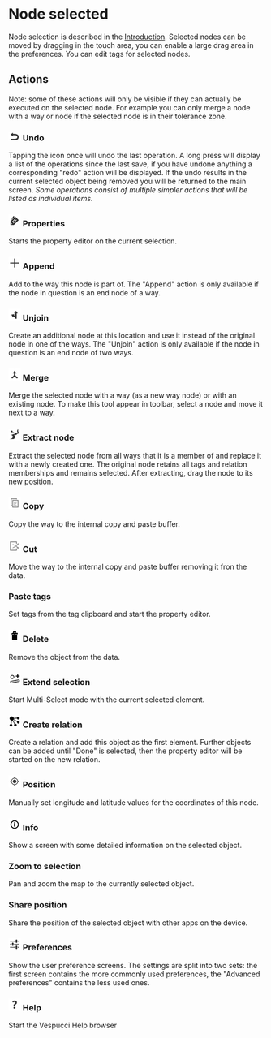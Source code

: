 # Node selected

Node selection is described in the [Introduction](../en/Introduction.md). Selected nodes can be moved by dragging in the touch area, you can enable a large drag area in the preferences. You can edit tags for selected nodes.

## Actions  

Note: some of these actions will only be visible if they can actually be executed on the selected node. For example you can only merge a node with a way or node if the selected node is in their tolerance zone.

### ![Undo](../images/undolist_undo.png) Undo

Tapping the icon once will undo the last operation. A long press will display a list of the operations since the last save, if you have undone anything a corresponding "redo" action will be displayed. If the undo results in the current selected object being removed you will be returned to the main screen. *Some operations consist of multiple simpler actions that will be listed as individual items.*

### ![Properties](../images/tag_menu_tags.png) Properties

Starts the property editor on the current selection.

### ![Append](../images/tag_menu_append.png) Append 

Add to the way this node is part of. The "Append" action is only available if the node in question is an end node of a way.

### ![Unjoin](../images/tag_menu_split.png) Unjoin 

Create an additional node at this location and use it instead of the original node in one of the ways. The "Unjoin" action is only available if the node in question is an end node of two ways.

### ![Merge](../images/tag_menu_merge.png) Merge 

Merge the selected node with a way (as a new way node) or with an existing node. To make this tool appear in toolbar, select a node and move it next to a way.

### ![Extract](../images/extract_node.png) Extract node

Extract the selected node from all ways that it is a member of and replace it with a newly created one. The original node retains all tags and relation memberships and remains selected. After extracting, drag the node to its new position.  

### ![Copy](../images/ic_menu_copy_holo_light.png) Copy

Copy the way to the internal copy and paste buffer.

### ![Cut](../images/ic_menu_cut_holo_light.png) Cut

Move the way to the internal copy and paste buffer removing it fron the data.

### Paste tags

Set tags from the tag clipboard and start the property editor.

### ![Delete](../images/tag_menu_delete.png) Delete

Remove the object from the data.

### ![Extend](../images/extend_selection.png) Extend selection

Start Multi-Select mode with the current selected element.

### ![Relation](../images/relation.png) Create relation

Create a relation and add this object as the first element. Further objects can be added until "Done" is selected, then the property editor will be started on the new relation. 

### ![Position](../images/menu_gps.png) Position

Manually set longitude and latitude values for the coordinates of this node.

### ![Info](../images/tag_menu_mapfeatures.png) Info

Show a screen with some detailed information on the selected object.

### Zoom to selection

Pan and zoom the map to the currently selected object.

### Share position

Share the position of the selected object with other apps on the device.

### ![Preferences](../images/menu_config.png) Preferences

Show the user preference screens. The settings are split into two sets: the first screen contains the more commonly used preferences, the "Advanced preferences" contains the less used ones. 

### ![Help](../images/menu_help.png) Help

Start the Vespucci Help browser

